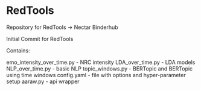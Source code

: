 # RedTools
Repository for RedTools -> Nectar  Binderhub

Initial Commit for RedTools

Contains:

emo_intensity_over_time.py - NRC intensity 
LDA_over_time.py - LDA models 
NLP_over_time.py - basic NLP
topic_windows.py - BERTopic and BERTopic using time windows
config.yaml - file with options and hyper-parameter setup
aaraw.py - api wrapper
